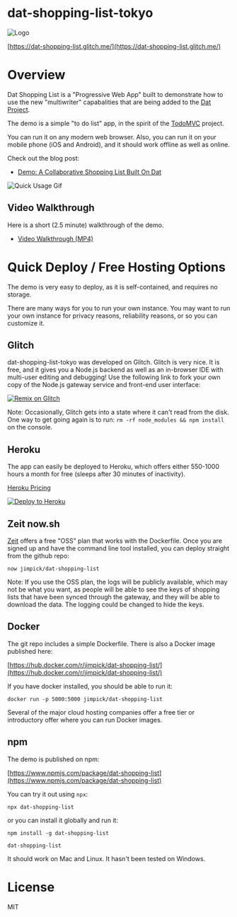 # dat-shopping-list-tokyo

![Logo](https://dat-shopping-list.glitch.me/img/dat-shopping-list-96.png)

[https://dat-shopping-list.glitch.me/](https://dat-shopping-list.glitch.me/)

# Overview

Dat Shopping List is a "Progressive Web App" built to demonstrate how to use the
new "multiwriter" capabalities that are being added to the [Dat Project](https://datproject.org/).

The demo is a simple "to do list" app, in the spirit of the [TodoMVC](http://todomvc.com/) project. 

You can run it on any modern web browser. Also, you can run it on your mobile phone (iOS and Android), and it should work offline as well as online.

Check out the blog post:

* [Demo: A Collaborative Shopping List Built On Dat](https://blog.datproject.org/2018/05/14/dat-shopping-list/)

![Quick Usage Gif](https://dat-shopping-list-video-jimpick.hashbase.io/dat-shopping-list-basic.gif)

## Video Walkthrough

Here is a short (2.5 minute) walkthrough of the demo.

* [Video Walkthrough (MP4)](https://dat-shopping-list-video-jimpick.hashbase.io/dat-shopping-list-1.mp4)


# Quick Deploy / Free Hosting Options

The demo is very easy to deploy, as it is self-contained, and requires no storage.

There are many ways for you to run your own instance. You may want to run your own instance for privacy reasons, reliability reasons, or so you can customize it.

## Glitch

dat-shopping-list-tokyo was developed on Glitch. Glitch is very nice. It is free, and it gives you a Node.js backend as well as an in-browser IDE with multi-user editing and debugging! Use the following link to fork your own copy of the Node.js gateway service and front-end user interface:

[![Remix on Glitch](https://cdn.glitch.com/2703baf2-b643-4da7-ab91-7ee2a2d00b5b%2Fremix-button.svg)](https://glitch.com/edit/#!/remix/dat-shopping-list-tokyo)

Note: Occasionally, Glitch gets into a state where it can't read from the disk. One way to get going again is to run: `rm -rf node_modules && npm install` on the console.

## Heroku

The app can easily be deployed to Heroku, which offers either 550-1000 hours a month for free (sleeps after 30 minutes of inactivity). 

[Heroku Pricing](https://www.heroku.com/pricing)

[![Deploy to Heroku](https://www.herokucdn.com/deploy/button.svg)](https://heroku.com/deploy)

## Zeit now.sh

[Zeit](https://zeit.co/account/plan) offers a free "OSS" plan that works with the Dockerfile. Once you are signed up and have the command line tool installed, you can deploy straight from the github repo:  

```
now jimpick/dat-shopping-list
```

Note: If you use the OSS plan, the logs will be publicly available, which may not be what you want, as people will be able to see the keys of shopping lists that have been synced through the gateway, and they will be able to download the data. The logging could be changed to hide the keys.

## Docker

The git repo includes a simple Dockerfile. There is also a Docker image published here:

[https://hub.docker.com/r/jimpick/dat-shopping-list/](https://hub.docker.com/r/jimpick/dat-shopping-list/)

If you have docker installed, you should be able to run it:

```
docker run -p 5000:5000 jimpick/dat-shopping-list
```

Several of the major cloud hosting companies offer a free tier or introductory offer where you can run Docker images.

## npm

The demo is published on npm:

[https://www.npmjs.com/package/dat-shopping-list](https://www.npmjs.com/package/dat-shopping-list)

You can try it out using `npx`:

```
npx dat-shopping-list
```

or you can install it globally and run it:

```
npm install -g dat-shopping-list

dat-shopping-list
```

It should work on Mac and Linux. It hasn't been tested on Windows.

# License

MIT
